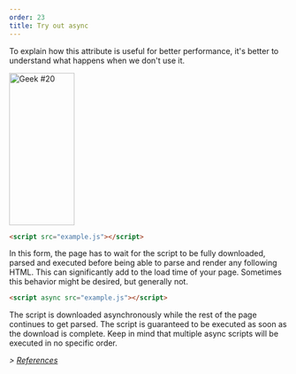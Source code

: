```yaml
---
order: 23
title: Try out async
---
```


To explain how this attribute is useful for better performance, it's better to understand what happens when we don't use it.

<div class="img-left">
  <img id="geek-20" class="icos-geek" src="http://browserdiet.com/en/assets/img/20.png" alt="Geek #20" width="118" height="275" />
</div>

``` html
<script src="example.js"></script>
```

In this form, the page has to wait for the script to be fully downloaded, parsed and executed before being able to parse and render any following HTML. This can significantly add to the load time of your page. Sometimes this behavior might be desired, but generally not.

``` html
<script async src="example.js"></script>
```

The script is downloaded asynchronously while the rest of the page continues to get parsed. The script is guaranteed to be executed as soon as the download is complete. Keep in mind that multiple async scripts will be executed in no specific order.

*> [References](https://github.com/zenorocha/browser-diet/wiki/References#try-out-async)*

